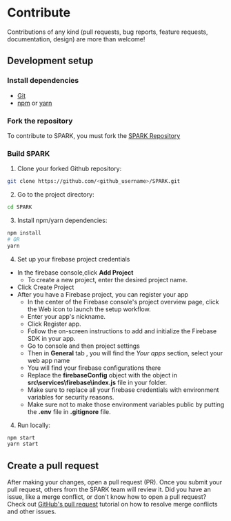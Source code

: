 # Contribute
Contributions of any kind (pull requests, bug reports, feature requests, documentation, design) are more than welcome!

## Development setup

### Install dependencies
- [Git](https://git-scm.com)
- [npm](https://npmjs.com) or [yarn](https://yarnpkg.com)

### Fork the repository
To contribute to SPARK, you must fork the [SPARK Repository](https://github.com/zairza-cetb/SPARK) 

### Build SPARK
1. Clone your forked Github repository:
```bash
git clone https://github.com/<github_username>/SPARK.git
```

2. Go to the project directory:
```bash
cd SPARK
```

3. Install npm/yarn dependencies:
```bash
npm install 
# OR
yarn
```

4. Set up  your firebase project credentials
* In the firebase console,click **Add Project**
  * To create a new project, enter the desired project name.
* Click Create Project
* After you have a Firebase project, you can register your app
   * In the center of the Firebase console's project overview page, click the Web icon to launch the setup workflow.
   * Enter your app's nickname.
   * Click Register app.
   * Follow the on-screen instructions to add and initialize the Firebase SDK in your app.
   * Go to console and then project settings
   * Then in **General** tab , you will find the *Your apps* section, select your web app name
   * You will find your firebase configurations there
   * Replace the **firebaseConfig** object with the object in **src\services\firebase\index.js** file in your folder.
   * Make sure to replace all your firebase credentials with environment variables for security reasons.
   * Make sure not to make those environment variables public by putting the **.env** file in **.gitignore** file.



4. Run locally:
```bash
npm start
yarn start
```

## Create a pull request
After making your changes, open a pull request (PR). Once you submit your pull request, others from the SPARK team will review it.
Did you have an issue, like a merge conflict, or don't know how to open a pull request? Check out [GitHub's pull request](https://docs.github.com/en/pull-requests/collaborating-with-pull-requests) tutorial on how to resolve merge conflicts and other issues.
